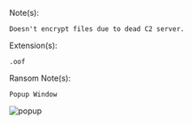Note(s):  
```
Doesn't encrypt files due to dead C2 server.
```
Extension(s): 
```
.oof
```
Ransom Note(s): 
```
Popup Window
```
![popup](https://github.com/user-attachments/assets/c2475802-e083-4786-b8e2-2e634f6ed05b)
